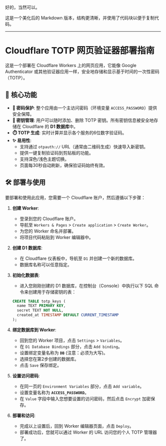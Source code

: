 好的，当然可以。

这是一个美化后的 Markdown 版本，结构更清晰，并使用了代码块以便于复制代码。

-----

# Cloudflare TOTP 网页验证器部署指南

这是一个部署在 Cloudflare Workers 上的网页应用，它能像 Google Authenticator 或其他验证器应用一样，安全地存储和显示基于时间的一次性密码（TOTP）。

## 🚀 核心功能

  * **🔑 密码保护**: 整个应用由一个主访问密码（环境变量 `ACCESS_PASSWORD`）提供安全保障。
  * **💾 密钥管理**: 用户可以随时添加、删除 TOTP 密钥。所有密钥信息被安全地存储在 Cloudflare 的 **D1 数据库**中。
  * **⏱️ TOTP 生成**: 实时计算并显示各个服务的6位数字验证码。
  * **✨ 易用性**:
      * 支持通过 `otpauth://` URL（通常由二维码生成）快速导入新密钥。
      * 提供一键复制验证码到剪贴板的功能。
      * 支持深色/浅色主题切换。
      * 页面每30秒自动刷新，确保验证码始终有效。

## 🛠️ 部署与使用

要部署和使用此应用，您需要一个 Cloudflare 账户，然后遵循以下步骤：

1.  **创建 Worker**:

      * 登录到您的 Cloudflare 账户。
      * 导航至 `Workers & Pages` \> `Create application` \> `Create Worker`。
      * 为您的 Worker 命名并部署。
      * 将项目代码粘贴到 Worker 编辑器中。

2.  **创建 D1 数据库**:

      * 在 Cloudflare 仪表板中，导航至 `D1` 并创建一个新的数据库。
      * 数据库名称可以任意指定。

3.  **初始化数据表**:

      * 进入您刚刚创建的 D1 数据库，在控制台（Console）中执行以下 SQL 命令来创建用于存储密钥的表：

    <!-- end list -->

    ```sql
    CREATE TABLE totp_keys (
      name TEXT PRIMARY KEY,
      secret TEXT NOT NULL,
      created_at TIMESTAMP DEFAULT CURRENT_TIMESTAMP
    );
    ```

4.  **绑定数据库到 Worker**:

      * 回到您的 Worker 项目，点击 `Settings` \> `Variables`。
      * 在 `D1 Database Bindings` 部分，点击 `Add binding`。
      * 设置绑定变量名称为 **`DB`** (注意：必须为大写)。
      * 选择您在第2步创建的数据库。
      * 点击 `Save` 保存绑定。

5.  **设置访问密码**:

      * 在同一页的 `Environment Variables` 部分，点击 `Add variable`。
      * 设置变量名称为 **`ACCESS_PASSWORD`**。
      * 在 `Value` 字段中输入您想要设置的访问密码，然后点击 `Encrypt` 加密保存。

6.  **部署和访问**:

      * 完成以上设置后，回到 Worker 编辑器页面，点击 `Deploy`。
      * 部署成功后，您就可以通过 Worker 的 URL 访问您的个人 TOTP 管理器了。
